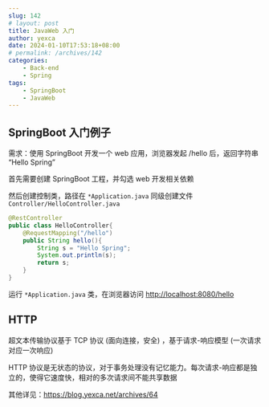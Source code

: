 ```yaml
---
slug: 142
# layout: post
title: JavaWeb 入门
author: yexca
date: 2024-01-10T17:53:18+08:00
# permalink: /archives/142
categories:
    - Back-end
    - Spring
tags:
    - SpringBoot
    - JavaWeb
---
```


## SpringBoot 入门例子

需求：使用 SpringBoot 开发一个 web 应用，浏览器发起 /hello 后，返回字符串 “Hello Spring”

首先需要创建 SpringBoot 工程，并勾选 web 开发相关依赖

然后创建控制类，路径在 `*Application.java` 同级创建文件 `Controller/HelloController.java`

```java
@RestController
public class HelloController{
    @RequestMapping("/hello")
    public String hello(){
        String s = "Hello Spring";
        System.out.println(s);
        return s;
    }
}
```

运行  `*Application.java` 类，在浏览器访问 <http://localhost:8080/hello>

## HTTP

超文本传输协议基于 TCP 协议 (面向连接，安全) ，基于请求-响应模型 (一次请求对应一次响应)

HTTP 协议是无状态的协议，对于事务处理没有记忆能力。每次请求-响应都是独立的，使得它速度快，相对的多次请求间不能共享数据

其他详见：<https://blog.yexca.net/archives/64>